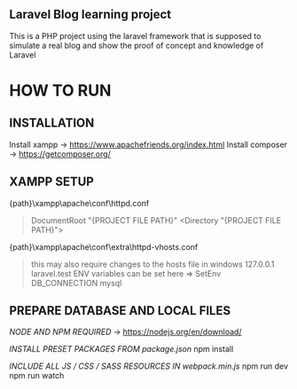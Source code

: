 ## Laravel Blog learning project
This is a PHP project using the laravel framework that is supposed to simulate a real blog and show the proof of concept and knowledge of Laravel

# HOW TO RUN
## INSTALLATION
Install xampp -> https://www.apachefriends.org/index.html
Install composer -> https://getcomposer.org/

## XAMPP SETUP
{path}\xampp\apache\conf\httpd.conf 
>DocumentRoot "{PROJECT FILE PATH}"
><Directory "{PROJECT FILE PATH}">

{path}\xampp\apache\conf\extra\httpd-vhosts.conf 
><VirtualHost laravel.test:3000>
>this may also require changes to the hosts file in windows 127.0.0.1 laravel.test
>ENV variables can be set here => SetEnv DB_CONNECTION mysql

## PREPARE DATABASE AND LOCAL FILES
*NODE AND NPM REQUIRED* -> https://nodejs.org/en/download/

*INSTALL PRESET PACKAGES FROM package.json*
npm install

*INCLUDE ALL JS / CSS / SASS RESOURCES IN webpack.min.js*
npm run dev 
npm run watch
